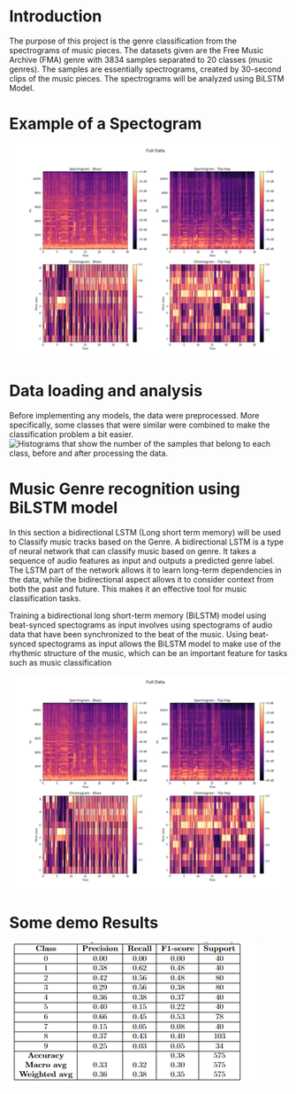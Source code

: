 # Introduction
The purpose of this project is the genre classification from the spectrograms
of music pieces. The datasets given are the Free Music Archive (FMA) genre with 3834 samples
separated to 20 classes (music genres). The samples are
essentially spectrograms, created by 30-second clips of the music pieces. The spectrograms will be
analyzed using BiLSTM Model.

# Example of a Spectogram
![The spectrograms and chromagrams of samples #80238 and #69593 respectively.](spec.png)

# Data loading and analysis
Before implementing any models, the data were preprocessed. More specifically,
some classes that were similar were combined to make the classification problem a bit easier.
![Histograms that show the number of the samples that belong to each class, before and
after processing the data.](genr.png)

# Music Genre recognition using BiLSTM model
In this section a bidirectional LSTM (Long short term memory) will be used to Classify music
tracks based on the Genre. A bidirectional LSTM is a type of neural network that can classify music
based on genre. It takes a sequence of audio features as input and outputs a predicted genre label.
The LSTM part of the network allows it to learn long-term dependencies in the data, while the
bidirectional aspect allows it to consider context from both the past and future. This makes it an
effective tool for music classification tasks.

Training a bidirectional long short-term memory (BiLSTM) model using beat-synced spectograms as
input involves using spectograms of audio data that have been synchronized to the beat of the music.
Using beat-synced spectograms as input allows the BiLSTM model to make use of the rhythmic
structure of the music, which can be an important feature for tasks such as music classification

![ Training and Validation Loss per epoch of training using beat-synced spectograms (Batch
size 64).](spec.png)

# Some demo Results

![ Results of the classification Report for the BiLSTM trained using beat-synced spectograms.](res.png)
